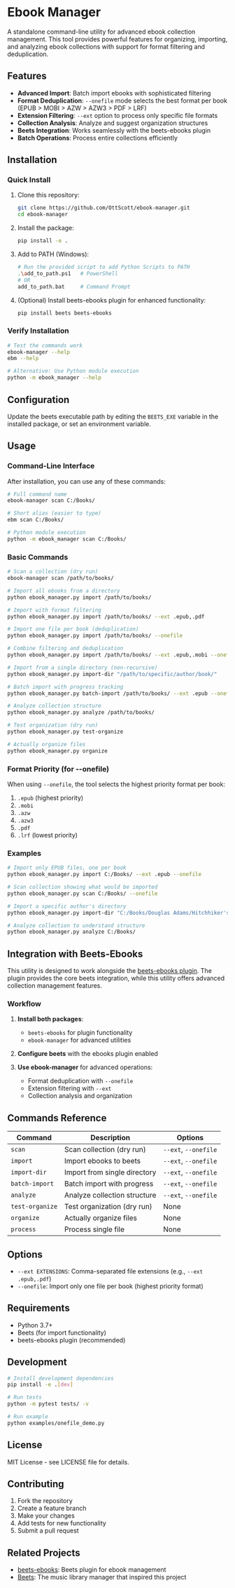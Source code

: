 # Ebook Manager

A standalone command-line utility for advanced ebook collection management. This tool provides powerful features for organizing, importing, and analyzing ebook collections with support for format filtering and deduplication.

## Features

- **Advanced Import**: Batch import ebooks with sophisticated filtering
- **Format Deduplication**: `--onefile` mode selects the best format per book (EPUB > MOBI > AZW > AZW3 > PDF > LRF)
- **Extension Filtering**: `--ext` option to process only specific file formats
- **Collection Analysis**: Analyze and suggest organization structures
- **Beets Integration**: Works seamlessly with the beets-ebooks plugin
- **Batch Operations**: Process entire collections efficiently

## Installation

### Quick Install

1. Clone this repository:
   ```bash
   git clone https://github.com/OttScott/ebook-manager.git
   cd ebook-manager
   ```

2. Install the package:
   ```bash
   pip install -e .
   ```

3. Add to PATH (Windows):
   ```bash
   # Run the provided script to add Python Scripts to PATH
   .\add_to_path.ps1   # PowerShell
   # OR
   add_to_path.bat     # Command Prompt
   ```

4. (Optional) Install beets-ebooks plugin for enhanced functionality:
   ```bash
   pip install beets beets-ebooks
   ```

### Verify Installation

```bash
# Test the commands work
ebook-manager --help
ebm --help

# Alternative: Use Python module execution
python -m ebook_manager --help
```

## Configuration

Update the beets executable path by editing the `BEETS_EXE` variable in the installed package, or set an environment variable.

## Usage

### Command-Line Interface

After installation, you can use any of these commands:

```bash
# Full command name
ebook-manager scan C:/Books/

# Short alias (easier to type)
ebm scan C:/Books/

# Python module execution
python -m ebook_manager scan C:/Books/
```

### Basic Commands

```bash
# Scan a collection (dry run)
ebook-manager scan /path/to/books/

# Import all ebooks from a directory
python ebook_manager.py import /path/to/books/

# Import with format filtering
python ebook_manager.py import /path/to/books/ --ext .epub,.pdf

# Import one file per book (deduplication)
python ebook_manager.py import /path/to/books/ --onefile

# Combine filtering and deduplication
python ebook_manager.py import /path/to/books/ --ext .epub,.mobi --onefile

# Import from a single directory (non-recursive)
python ebook_manager.py import-dir "/path/to/specific/author/book/"

# Batch import with progress tracking
python ebook_manager.py batch-import /path/to/books/ --ext .epub --onefile

# Analyze collection structure
python ebook_manager.py analyze /path/to/books/

# Test organization (dry run)
python ebook_manager.py test-organize

# Actually organize files
python ebook_manager.py organize
```

### Format Priority (for --onefile)

When using `--onefile`, the tool selects the highest priority format per book:

1. `.epub` (highest priority)
2. `.mobi`
3. `.azw`
4. `.azw3`
5. `.pdf`
6. `.lrf` (lowest priority)

### Examples

```bash
# Import only EPUB files, one per book
python ebook_manager.py import C:/Books/ --ext .epub --onefile

# Scan collection showing what would be imported
python ebook_manager.py scan C:/Books/ --onefile

# Import a specific author's directory
python ebook_manager.py import-dir "C:/Books/Douglas Adams/Hitchhiker's Guide/"

# Analyze collection to understand structure
python ebook_manager.py analyze C:/Books/
```

## Integration with Beets-Ebooks

This utility is designed to work alongside the [beets-ebooks plugin](https://github.com/OttScott/beets-ebooks). The plugin provides the core beets integration, while this utility offers advanced collection management features.

### Workflow

1. **Install both packages**:
   - `beets-ebooks` for plugin functionality
   - `ebook-manager` for advanced utilities

2. **Configure beets** with the ebooks plugin enabled

3. **Use ebook-manager** for advanced operations:
   - Format deduplication with `--onefile`
   - Extension filtering with `--ext`
   - Collection analysis and organization

## Commands Reference

| Command | Description | Options |
|---------|-------------|---------|
| `scan` | Scan collection (dry run) | `--ext`, `--onefile` |
| `import` | Import ebooks to beets | `--ext`, `--onefile` |
| `import-dir` | Import from single directory | `--ext`, `--onefile` |
| `batch-import` | Batch import with progress | `--ext`, `--onefile` |
| `analyze` | Analyze collection structure | `--ext`, `--onefile` |
| `test-organize` | Test organization (dry run) | None |
| `organize` | Actually organize files | None |
| `process` | Process single file | None |

## Options

- `--ext EXTENSIONS`: Comma-separated file extensions (e.g., `--ext .epub,.pdf`)
- `--onefile`: Import only one file per book (highest priority format)

## Requirements

- Python 3.7+
- Beets (for import functionality)
- beets-ebooks plugin (recommended)

## Development

```bash
# Install development dependencies
pip install -e .[dev]

# Run tests
python -m pytest tests/ -v

# Run example
python examples/onefile_demo.py
```

## License

MIT License - see LICENSE file for details.

## Contributing

1. Fork the repository
2. Create a feature branch
3. Make your changes
4. Add tests for new functionality
5. Submit a pull request

## Related Projects

- [beets-ebooks](https://github.com/OttScott/beets-ebooks): Beets plugin for ebook management
- [Beets](https://beets.io/): The music library manager that inspired this project
